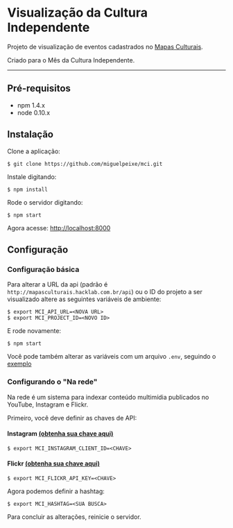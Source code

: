 # Visualização da Cultura Independente

Projeto de visualização de eventos cadastrados no [Mapas Culturais](https://github.com/hacklabr/mapasculturais).

Criado para o Mês da Cultura Independente.

---

## Pré-requisitos

 - npm 1.4.x
 - node 0.10.x

## Instalação

Clone a aplicação:

```
$ git clone https://github.com/miguelpeixe/mci.git
```

Instale digitando:

```
$ npm install
```

Rode o servidor digitando:

```
$ npm start
```

Agora acesse: [http://localhost:8000](http://localhost:8000)

## Configuração

### Configuração básica

Para alterar a URL da api (padrão é `http://mapasculturais.hacklab.com.br/api`) ou o ID do projeto a ser visualizado altere as seguintes variáveis de ambiente:

```
$ export MCI_API_URL=<NOVA URL>
$ export MCI_PROJECT_ID=<NOVO ID>
```

E rode novamente:

```
$ npm start
```

Você pode também alterar as variáveis com um arquivo `.env`, seguindo o [exemplo](https://github.com/miguelpeixe/mci/blob/master/.env.example)

### Configurando o "Na rede"

Na rede é um sistema para indexar conteúdo multimídia publicados no YouTube, Instagram e Flickr.

Primeiro, você deve definir as chaves de API:

#### Instagram [(obtenha sua chave aqui)](http://instagram.com/developer/)
```
$ export MCI_INSTAGRAM_CLIENT_ID=<CHAVE>

```

#### Flickr [(obtenha sua chave aqui)](https://www.flickr.com/services/api/misc.api_keys.html)
```
$ export MCI_FLICKR_API_KEY=<CHAVE>

```

Agora podemos definir a hashtag:
```
$ export MCI_HASHTAG=<SUA BUSCA>
```

Para concluir as alterações, reinicie o servidor.